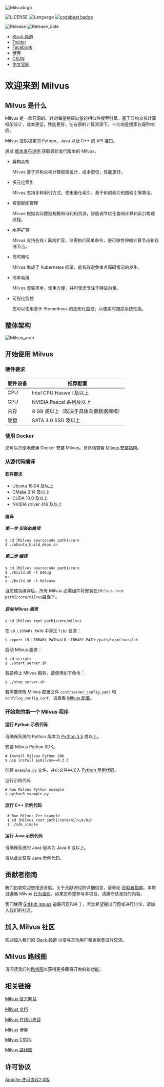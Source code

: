 ![Milvuslogo](https://raw.githubusercontent.com/milvus-io/docs/master/assets/milvus_logo.png)

![LICENSE](https://img.shields.io/badge/license-Apache--2.0-brightgreen)
![Language](https://img.shields.io/badge/language-C%2B%2B-blue)
[![codebeat badge](https://codebeat.co/badges/e030a4f6-b126-4475-a938-4723d54ec3a7?style=plastic)](https://codebeat.co/projects/github-com-jinhai-cn-milvus-master)

![Release](https://img.shields.io/badge/release-v0.5.2-orange)
![Release_date](https://img.shields.io/badge/release_date-October-yellowgreen)

- [Slack 频道](https://join.slack.com/t/milvusio/shared_invite/enQtNzY1OTQ0NDI3NjMzLWNmYmM1NmNjOTQ5MGI5NDhhYmRhMGU5M2NhNzhhMDMzY2MzNDdlYjM5ODQ5MmE3ODFlYzU3YjJkNmVlNDQ2ZTk)
- [Twitter](https://twitter.com/milvusio)
- [Facebook](https://www.facebook.com/io.milvus.5)
- [博客](https://www.milvus.io/blog/)
- [CSDN](https://zilliz.blog.csdn.net/)
- [中文官网](https://www.milvus.io/zh-CN/)

# 欢迎来到 Milvus

## Milvus 是什么

Milvus 是一款开源的、针对海量特征向量的相似性搜索引擎。基于异构众核计算框架设计，成本更低，性能更好。在有限的计算资源下，十亿向量搜索仅毫秒响应。

Milvus 提供稳定的 Python、Java 以及 C++ 的 API 接口。

通过 [版本发布说明](https://milvus.io/docs/zh-CN/release/v0.5.2/) 获取最新发行版本的 Milvus。

- 异构众核

  Milvus 基于异构众核计算框架设计，成本更低，性能更好。

- 多元化索引

  Milvus 支持多种索引方式，使用量化索引、基于树的索引和图索引等算法。

- 资源智能管理

  Milvus 根据实际数据规模和可利用资源，智能调节优化查询计算和索引构建过程。

- 水平扩容

  Milvus 支持在线 / 离线扩容，仅需执行简单命令，便可弹性伸缩计算节点和存储节点。

- 高可用性

  Milvus 集成了 Kubernetes 框架，能有效避免单点障碍情况的发生。

- 简单易用

  Milvus 安装简单，使用方便，并可使您专注于特征向量。

- 可视化监控

  您可以使用基于 Prometheus 的图形化监控，以便实时跟踪系统性能。

## 整体架构

![Milvus_arch](https://github.com/milvus-io/docs/blob/master/assets/milvus_arch.png)

## 开始使用 Milvus

### 硬件要求

| 硬件设备 | 推荐配置                              |
| -------- | ------------------------------------- |
| CPU      | Intel CPU Haswell 及以上              |
| GPU      | NVIDIA Pascal 系列及以上              |
| 内存     | 8 GB 或以上（取决于具体向量数据规模） |
| 硬盘     | SATA 3.0 SSD 及以上                   |

### 使用 Docker

您可以方便地使用 Docker 安装 Milvus。具体请查看 [Milvus 安装指南](https://milvus.io/docs/zh-CN/userguide/install_milvus/)。

### 从源代码编译

#### 软件要求

- Ubuntu 18.04 及以上
- CMake 3.14 及以上
- CUDA 10.0 及以上
- NVIDIA driver 418 及以上

#### 编译

##### 第一步 安装依赖项

```shell
$ cd [Milvus sourcecode path]/core
$ ./ubuntu_build_deps.sh
```

##### 第二步 编译

```shell
$ cd [Milvus sourcecode path]/core
$ ./build.sh -t Debug
or 
$ ./build.sh -t Release
```

当您成功编译后，所有 Milvus 必需组件将安装在`[Milvus root path]/core/milvus`路径下。

##### 启动 Milvus 服务

```shell
$ cd [Milvus root path]/core/milvus
```

在 `LD_LIBRARY_PATH` 中添加 `lib/` 目录：

```shell
$ export LD_LIBRARY_PATH=$LD_LIBRARY_PATH:/path/to/milvus/lib
```

启动 Milvus 服务：

```shell
$ cd scripts
$ ./start_server.sh
```

若要停止 Milvus 服务，请使用如下命令：

```shell
$ ./stop_server.sh
```

若需要修改 Milvus 配置文件 `conf/server_config.yaml` 和`conf/log_config.conf`，请查看 [Milvus 配置](https://milvus.io/docs/zh-CN/reference/milvus_config/)。

### 开始您的第一个 Milvus 程序

#### 运行 Python 示例代码

请确保系统的 Python 版本为 [Python 3.5](https://www.python.org/downloads/) 或以上。

安装 Milvus Python SDK。

```shell
# Install Milvus Python SDK
$ pip install pymilvus==0.2.3
```

创建 `example.py` 文件，并向文件中加入 [Python 示例代码](https://github.com/milvus-io/pymilvus/blob/master/examples/advanced_example.py)。

运行示例代码

```shell
# Run Milvus Python example
$ python3 example.py
```

#### 运行 C++ 示例代码

```shell
 # Run Milvus C++ example
 $ cd [Milvus root path]/core/milvus/bin
 $ ./sdk_simple
```

#### 运行 Java 示例代码

请确保系统的 Java 版本为 Java 8 或以上。

请从[此处](https://github.com/milvus-io/milvus-sdk-java/tree/master/examples)获取 Java 示例代码。

## 贡献者指南

我们由衷欢迎您推送贡献。关于贡献流程的详细信息，请参阅 [贡献者指南](https://github.com/milvus-io/milvus/blob/master/CONTRIBUTING.md)。本项目遵循 Milvus [行为准则](https://github.com/milvus-io/milvus/blob/master/CODE_OF_CONDUCT.md)。如果您希望参与本项目，请遵守该准则的内容。

我们使用 [GitHub issues](https://github.com/milvus-io/milvus/issues/new/choose) 追踪问题和补丁。若您希望提出问题或进行讨论，请加入我们的社区。

## 加入 Milvus 社区

欢迎加入我们的 [Slack 频道](https://join.slack.com/t/milvusio/shared_invite/enQtNzY1OTQ0NDI3NjMzLWNmYmM1NmNjOTQ5MGI5NDhhYmRhMGU5M2NhNzhhMDMzY2MzNDdlYjM5ODQ5MmE3ODFlYzU3YjJkNmVlNDQ2ZTk) 以便与其他用户和贡献者进行交流。

## Milvus 路线图

请阅读我们的[路线图](https://milvus.io/docs/zh-CN/roadmap/)以获得更多即将开发的新功能。

## 相关链接

[Milvus 官方网站](https://www.milvus.io/)

[Milvus 文档](https://www.milvus.io/docs/en/userguide/install_milvus/)

[Milvus 在线训练营](https://github.com/milvus-io/bootcamp)

[Milvus 博客](https://www.milvus.io/blog/)

[Milvus CSDN](https://zilliz.blog.csdn.net/)

[Milvus 路线图](https://milvus.io/docs/en/roadmap/)

## 许可协议

[Apache 许可协议2.0版](https://github.com/milvus-io/milvus/blob/master/LICENSE)

